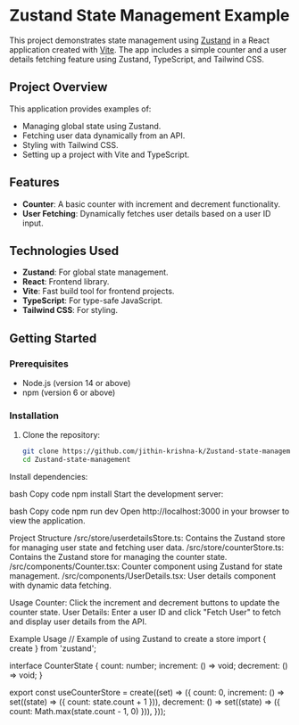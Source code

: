 # Zustand State Management Example

This project demonstrates state management using [Zustand](https://github.com/pmndrs/zustand) in a React application created with [Vite](https://vitejs.dev/). The app includes a simple counter and a user details fetching feature using Zustand, TypeScript, and Tailwind CSS.

## Project Overview

This application provides examples of:
- Managing global state using Zustand.
- Fetching user data dynamically from an API.
- Styling with Tailwind CSS.
- Setting up a project with Vite and TypeScript.

## Features

- **Counter**: A basic counter with increment and decrement functionality.
- **User Fetching**: Dynamically fetches user details based on a user ID input.

## Technologies Used

- **Zustand**: For global state management.
- **React**: Frontend library.
- **Vite**: Fast build tool for frontend projects.
- **TypeScript**: For type-safe JavaScript.
- **Tailwind CSS**: For styling.

## Getting Started

### Prerequisites

- Node.js (version 14 or above)
- npm (version 6 or above)

### Installation

1. Clone the repository:
   ```bash
   git clone https://github.com/jithin-krishna-k/Zustand-state-management.git
   cd Zustand-state-management


Install dependencies:

bash
Copy code
npm install
Start the development server:

bash
Copy code
npm run dev
Open http://localhost:3000 in your browser to view the application.

Project Structure
/src/store/userdetailsStore.ts: Contains the Zustand store for managing user state and fetching user data.
/src/store/counterStore.ts: Contains the Zustand store for managing the counter state.
/src/components/Counter.tsx: Counter component using Zustand for state management.
/src/components/UserDetails.tsx: User details component with dynamic data fetching.

Usage
Counter: Click the increment and decrement buttons to update the counter state.
User Details: Enter a user ID and click "Fetch User" to fetch and display user details from the API.

Example Usage
// Example of using Zustand to create a store
import { create } from 'zustand';

interface CounterState {
    count: number;
    increment: () => void;
    decrement: () => void;
}

export const useCounterStore = create<CounterState>((set) => ({
    count: 0,
    increment: () => set((state) => ({ count: state.count + 1 })),
    decrement: () => set((state) => ({ count: Math.max(state.count - 1, 0) })),
}));
